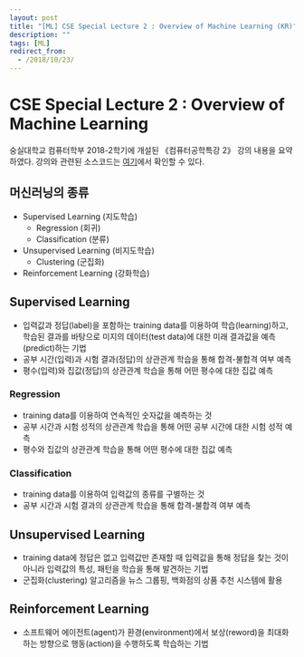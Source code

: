 ```yaml
---
layout: post
title: "[ML] CSE Special Lecture 2 : Overview of Machine Learning (KR)"
description: ""
tags: [ML]
redirect_from:
  - /2018/10/23/
---
```


# CSE Special Lecture 2 : Overview of Machine Learning

숭실대학교 컴퓨터학부 2018-2학기에 개설된 《컴퓨터공학특강 2》 강의 내용을 요약하였다. 강의와 관련된 소스코드는 [여기](https://github.com/qpakzk/ssu-cse-computer-science-special-lecture2)에서 확인할 수 있다.

## 머신러닝의 종류

* Supervised Learning (지도학습)
  * Regression (회귀)
  * Classification (분류)
* Unsupervised Learning (비지도학습)
  * Clustering (군집화)
* Reinforcement Learning (강화학습)

## Supervised Learning

* 입력값과 정답(label)을 포함하는 training data를 이용하여 학습(learning)하고, 학습된 결과를 바탕으로 미지의 데이터(test data)에 대한 미래 결과값을 예측(predict)하는 기법
* 공부 시간(입력)과 시험 결과(정답)의 상관관계 학습을 통해 합격-불합격 여부 예측
* 평수(입력)와 집값(정답)의 상관관계 학습을 통해 어떤 평수에 대한 집값 예측

### Regression

* training data를 이용하여 연속적인 숫자값을 예측하는 것
* 공부 시간과 시험 성적의 상관관계 학습을 통해 어떤 공부 시간에 대한 시험 성적 예측
* 평수와 집값의 상관관계 학습을 통해 어떤 평수에 대한 집값 예측

### Classification

* training data를 이용하여 입력값의 종류를 구별하는 것
* 공부 시간과 시험 결과의 상관관계 학습을 통해 합격-불합격 여부 예측

## Unsupervised Learning

* training data에 정답은 없고 입력값만 존재할 때 입력값을 통해 정답을 찾는 것이 아니라 입력값의 특성, 패턴을 학습을 통해 발견하는 기법
* 군집화(clustering) 알고리즘을 뉴스 그룹핑, 백화점의 상품 추천 시스템에 활용

## Reinforcement Learning

* 소프트웨어 에이전트(agent)가 환경(environment)에서 보상(reword)을 최대화하는 방향으로 행동(action)을 수행하도록 학습하는 기법
